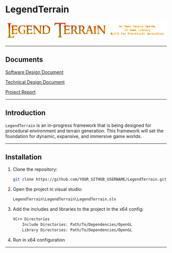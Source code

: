 # LegendTerrain

![LegendTerrain Logo](RepoAssets/logo.png)

---

## Documents
[Software Design Document](Documentation/Software%20Design%20Document.pdf)

[Technical Design Document](Documentation/Technical%20Design%20Document.pdf)

[Project Report](Documentation/Project%20Report.pdf)

---

## Introduction

`LegendTerrain` is an in-progress framework that is being designed for procedural environment and terrain generation. This framework will set the foundation for dynamic, expansive, and immersive game worlds.

---

## Installation

1. Clone the repository:
    ```bash
    git clone https://github.com/YOUR_GITHUB_USERNAME/LegendTerrain.git
    ```
2. Open the project in visual studio:
    ```bash
    LegendTerrain\LegendTerrain\LegendTerrain.sln
    ```
3. Add the includes and libraries to the project in the x64 config:
	```bash
	VC++ Directories
		Include Directories: Path/To/Dependencies/OpenGL
		Library Directories: Path/To/Dependencies/OpenGL
	```
4. Run in x64 configuration

---
